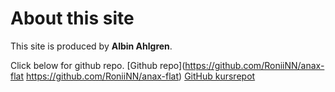 About this site
==============================================
This site is produced by **Albin Ahlgren**.

Click below for github repo.
[Github repo](https://github.com/RoniiNN/anax-flat
    https://github.com/RoniiNN/anax-flat)
<a href="https://github.com/RoniiNN/anax-flat">GitHub kursrepot</a>
